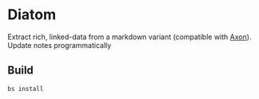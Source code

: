 # Diatom

Extract rich, linked-data from a markdown variant (compatible with
[Axon](https://github.com/rgrannell1/axon)). Update notes programmatically


## Build

```bash
bs install
```
